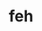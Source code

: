 ---
category: 3-letters
denotation: null
name: feh
reference_link: https://www.etymonline.com/word/feh
root_language: null
root_name: null
title: feh
type: free
word_sums:
- respelling: feh
  sum: 'Feh + '
---